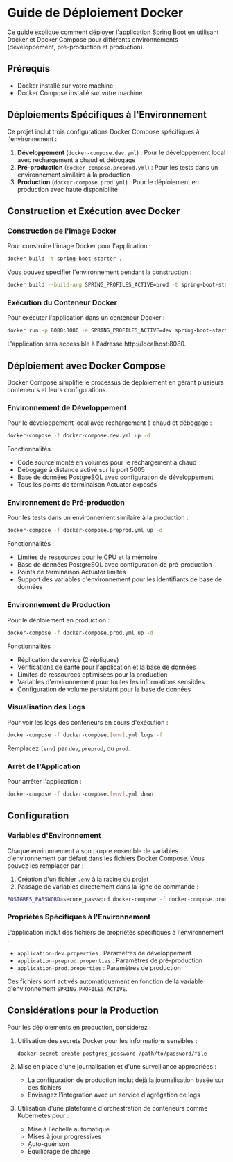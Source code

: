 # Guide de Déploiement Docker

Ce guide explique comment déployer l'application Spring Boot en utilisant Docker et Docker Compose pour différents environnements (développement, pré-production et production).

## Prérequis

- Docker installé sur votre machine
- Docker Compose installé sur votre machine

## Déploiements Spécifiques à l'Environnement

Ce projet inclut trois configurations Docker Compose spécifiques à l'environnement :

1. **Développement** (`docker-compose.dev.yml`) : Pour le développement local avec rechargement à chaud et débogage
2. **Pré-production** (`docker-compose.preprod.yml`) : Pour les tests dans un environnement similaire à la production
3. **Production** (`docker-compose.prod.yml`) : Pour le déploiement en production avec haute disponibilité

## Construction et Exécution avec Docker

### Construction de l'Image Docker

Pour construire l'image Docker pour l'application :

```bash
docker build -t spring-boot-starter .
```

Vous pouvez spécifier l'environnement pendant la construction :

```bash
docker build --build-arg SPRING_PROFILES_ACTIVE=prod -t spring-boot-starter .
```

### Exécution du Conteneur Docker

Pour exécuter l'application dans un conteneur Docker :

```bash
docker run -p 8080:8080 -e SPRING_PROFILES_ACTIVE=dev spring-boot-starter
```

L'application sera accessible à l'adresse http://localhost:8080.

## Déploiement avec Docker Compose

Docker Compose simplifie le processus de déploiement en gérant plusieurs conteneurs et leurs configurations.

### Environnement de Développement

Pour le développement local avec rechargement à chaud et débogage :

```bash
docker-compose -f docker-compose.dev.yml up -d
```

Fonctionnalités :
- Code source monté en volumes pour le rechargement à chaud
- Débogage à distance activé sur le port 5005
- Base de données PostgreSQL avec configuration de développement
- Tous les points de terminaison Actuator exposés

### Environnement de Pré-production

Pour les tests dans un environnement similaire à la production :

```bash
docker-compose -f docker-compose.preprod.yml up -d
```

Fonctionnalités :
- Limites de ressources pour le CPU et la mémoire
- Base de données PostgreSQL avec configuration de pré-production
- Points de terminaison Actuator limités
- Support des variables d'environnement pour les identifiants de base de données

### Environnement de Production

Pour le déploiement en production :

```bash
docker-compose -f docker-compose.prod.yml up -d
```

Fonctionnalités :
- Réplication de service (2 répliques)
- Vérifications de santé pour l'application et la base de données
- Limites de ressources optimisées pour la production
- Variables d'environnement pour toutes les informations sensibles
- Configuration de volume persistant pour la base de données

### Visualisation des Logs

Pour voir les logs des conteneurs en cours d'exécution :

```bash
docker-compose -f docker-compose.[env].yml logs -f
```

Remplacez `[env]` par `dev`, `preprod`, ou `prod`.

### Arrêt de l'Application

Pour arrêter l'application :

```bash
docker-compose -f docker-compose.[env].yml down
```

## Configuration

### Variables d'Environnement

Chaque environnement a son propre ensemble de variables d'environnement par défaut dans les fichiers Docker Compose. Vous pouvez les remplacer par :

1. Création d'un fichier `.env` à la racine du projet
2. Passage de variables directement dans la ligne de commande :

```bash
POSTGRES_PASSWORD=secure_password docker-compose -f docker-compose.prod.yml up -d
```

### Propriétés Spécifiques à l'Environnement

L'application inclut des fichiers de propriétés spécifiques à l'environnement :

- `application-dev.properties` : Paramètres de développement
- `application-preprod.properties` : Paramètres de pré-production
- `application-prod.properties` : Paramètres de production

Ces fichiers sont activés automatiquement en fonction de la variable d'environnement `SPRING_PROFILES_ACTIVE`.

## Considérations pour la Production

Pour les déploiements en production, considérez :

1. Utilisation des secrets Docker pour les informations sensibles :
   ```bash
   docker secret create postgres_password /path/to/password/file
   ```

2. Mise en place d'une journalisation et d'une surveillance appropriées :
   - La configuration de production inclut déjà la journalisation basée sur des fichiers
   - Envisagez l'intégration avec un service d'agrégation de logs

3. Utilisation d'une plateforme d'orchestration de conteneurs comme Kubernetes pour :
   - Mise à l'échelle automatique
   - Mises à jour progressives
   - Auto-guérison
   - Équilibrage de charge
